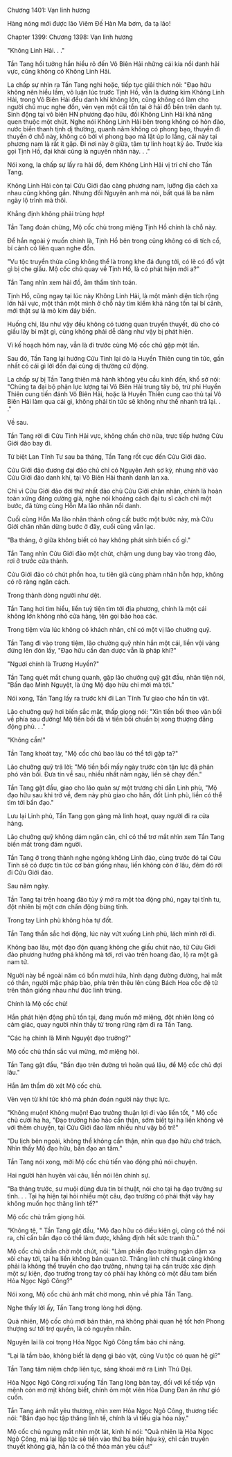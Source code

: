 




Chương 1401: Vạn linh hương


Hàng nóng mới được lão Viêm Đế Hàn Ma bơm, đa tạ lão!

Chapter 1399: Chương 1398: Vạn linh hương

"Không Linh Hải. . ."

Tần Tang hồi tưởng hắn hiểu rõ đến Vô Biên Hải những cái kia nổi danh hải vực, cũng không có Không Linh Hải.

La chấp sự nhìn ra Tần Tang nghi hoặc, tiếp tục giải thích nói: "Đạo hữu không nên hiểu lầm, vô luận lúc trước Tịnh Hồ, vẫn là đương kim Không Linh Hải, trong Vô Biên Hải đều danh khí không lớn, cũng không có làm cho người chú mục nghe đồn, vẻn vẹn một cái tồn tại ở hải đồ bên trên danh tự. Sinh động tại vô biên HN phương đạo hữu, đối Không Linh Hải khả năng quen thuộc một chút. Nghe nói Không Linh Hải bên trong không có hòn đảo, nước biển thanh tịnh dị thường, quanh năm không có phong bạo, thuyền đi thuyền ở chỗ này, không có bởi vì phong bạo mà lật úp lo lắng, cái này tại phương nam là rất ít gặp. Đi nơi này ở giữa, tâm tự linh hoạt kỳ ảo. Trước kia gọi Tịnh Hồ, đại khái cũng là nguyên nhân này. . ."

Nói xong, la chấp sự lấy ra hải đồ, đem Không Linh Hải vị trí chỉ cho Tần Tang.

Không Linh Hải còn tại Cửu Giới đảo càng phương nam, lưỡng địa cách xa nhau cũng không gần. Nhưng đối Nguyên anh mà nói, bất quá là ba năm ngày lộ trình mà thôi.

Khẳng định không phải trùng hợp!

Tần Tang đoán chừng, Mộ cốc chủ trong miệng Tịnh Hồ chính là chỗ này.

Để hắn ngoài ý muốn chính là, Tịnh Hồ bên trong cũng không có di tích cổ, bí cảnh có liên quan nghe đồn.

"Vu tộc truyền thừa cũng không thể là trong khe đá đụng tới, có lẽ có đồ vật gì bị che giấu. Mộ cốc chủ quay về Tịnh Hồ, là có phát hiện mới a?"

Tần Tang nhìn xem hải đồ, âm thầm tính toán.

Tịnh Hồ, cũng ngay tại lúc này Không Linh Hải, là một mảnh diện tích rộng lớn hải vực, một thân một mình ở chỗ này tìm kiếm khả năng tồn tại bí cảnh, mới thật sự là mò kim đáy biển.

Huống chi, lâu như vậy đều không có tương quan truyền thuyết, dù cho có giấu lấy bí mật gì, cũng không phải dễ dàng như vậy bị phát hiện.

Vì kế hoạch hôm nay, vẫn là đi trước cùng Mộ cốc chủ gặp một lần.

Sau đó, Tần Tang lại hướng Cửu Tinh lại dò la Huyền Thiên cung tin tức, gần nhất có cái gì lời đồn đại cùng dị thường cử động.

La chấp sự bị Tần Tang thiên mã hành không yêu cầu kinh đến, khổ sở nói: "Chúng ta đại bộ phận lực lượng tại Vô Biên Hải trung tây bộ, trừ phi Huyền Thiên cung tiến đánh Vô Biên Hải, hoặc là Huyền Thiên cung cao thủ tại Vô Biên Hải làm qua cái gì, không phải tin tức sẽ không như thế nhanh trả lại. . ."

Về sau.

Tần Tang rời đi Cửu Tinh Hải vực, không chần chờ nữa, trực tiếp hướng Cửu Giới đảo bay đi.

Từ biệt Lan Tĩnh Tư sau ba tháng, Tần Tang rốt cục đến Cửu Giới đảo.

Cửu Giới đảo đương đại đảo chủ chỉ có Nguyên Anh sơ kỳ, nhưng nhờ vào Cửu Giới đảo danh khí, tại Vô Biên Hải thanh danh lan xa.

Chỉ vì Cửu Giới đảo đời thứ nhất đảo chủ Cửu Giới chân nhân, chính là hoàn toàn xứng đáng cường giả, nghe nói khoảng cách đại tu sĩ cách chỉ một bước, đã từng cùng Hỗn Ma lão nhân nổi danh.

Cuối cùng Hỗn Ma lão nhân thành công cất bước một bước này, mà Cửu Giới chân nhân dừng bước ở đây, cuối cùng vẫn lạc.

"Ba tháng, ở giữa không biết có hay không phát sinh biến cố gì."

Tần Tang nhìn Cửu Giới đảo một chút, chậm ung dung bay vào trong đảo, rơi ở trước cửa thành.

Cửu Giới đảo có chút phồn hoa, tu tiên giả cùng phàm nhân hỗn hợp, không có rõ ràng ngăn cách.

Trong thành dòng người như dệt.

Tần Tang hơi tìm hiểu, liền tuỳ tiện tìm tới địa phương, chính là một cái không lớn không nhỏ cửa hàng, tên gọi bảo hoa các.

Trong tiệm vừa lúc không có khách nhân, chỉ có một vị lão chưởng quỹ.

Tần Tang đi vào trong tiệm, lão chưởng quỹ nhìn hắn một cái, liền vội vàng đứng lên đón lấy, "Đạo hữu cần đan dược vẫn là pháp khí?"

"Ngươi chính là Trương Huyền?"

Tần Tang quét mắt chung quanh, gặp lão chưởng quỹ gật đầu, nhân tiện nói, "Bần đạo Minh Nguyệt, là ứng Mộ đạo hữu chi mời mà tới."

Nói xong, Tần Tang lấy ra trước khi đi Lan Tĩnh Tư giao cho hắn tín vật.

Lão chưởng quỹ hơi biến sắc mặt, thấp giọng nói: "Xin tiền bối theo vãn bối về phía sau đường! Mộ tiền bối đã vì tiền bối chuẩn bị xong thượng đẳng động phủ. . ."

"Không cần!"

Tần Tang khoát tay, "Mộ cốc chủ bao lâu có thể tới gặp ta?"

Lão chưởng quỹ trả lời: "Mộ tiền bối mấy ngày trước còn tận lực đã phân phó vãn bối. Đưa tin về sau, nhiều nhất năm ngày, liền sẽ chạy đến."

Tần Tang gật đầu, giao cho lão quản sự một trương chỉ dẫn Linh phù, "Mộ đạo hữu sau khi trở về, đem này phù giao cho hắn, đốt Linh phù, liền có thể tìm tới bần đạo."

Lưu lại Linh phù, Tần Tang gọn gàng mà linh hoạt, quay người đi ra cửa hàng.

Lão chưởng quỹ không dám ngăn cản, chỉ có thể trơ mắt nhìn xem Tần Tang biến mất trong đám người.

Tần Tang ở trong thành nghe ngóng không Linh đảo, cùng trước đó tại Cửu Tinh sẽ có được tin tức cơ bản giống nhau, liền không còn ở lâu, đêm đó rời đi Cửu Giới đảo.

Sau năm ngày.

Tần Tang tại trên hoang đảo tùy ý mở ra một tòa động phủ, ngay tại tĩnh tu, đột nhiên bị một cơn chấn động bừng tỉnh.

Trong tay Linh phù không hỏa tự đốt.

Tần Tang thần sắc hơi động, lúc này vứt xuống Linh phù, lách mình rời đi.

Không bao lâu, một đạo độn quang không che giấu chút nào, từ Cửu Giới đảo phương hướng phá không mà tới, rơi vào trên hoang đảo, lộ ra một gã nam tử.

Người này bề ngoài năm có bốn mươi hứa, hình dạng đường đường, hai mắt có thần, người mặc pháp bào, phía trên thêu lên cùng Bách Hoa cốc đệ tử trên thân giống nhau như đúc linh trùng.

Chính là Mộ cốc chủ!

Hắn phát hiện động phủ tồn tại, đang muốn mở miệng, đột nhiên lòng có cảm giác, quay người nhìn thấy từ trong rừng rậm đi ra Tần Tang.

"Các hạ chính là Minh Nguyệt đạo trưởng?"

Mộ cốc chủ thần sắc vui mừng, mở miệng hỏi.

Tần Tang gật đầu, "Bần đạo trên đường trì hoãn quá lâu, để Mộ cốc chủ đợi lâu."

Hắn âm thầm dò xét Mộ cốc chủ.

Vẻn vẹn từ khí tức khó mà phán đoán người này thực lực.

"Không muộn! Không muộn! Đạo trưởng thuận lợi đi vào liền tốt, " Mộ cốc chủ cười ha ha, "Đạo trưởng hảo hảo cẩn thận, sớm biết tại hạ liền không vẽ vời thêm chuyện, tại Cửu Giới đảo làm nhiều như vậy bố trí!"

"Du lịch bên ngoài, không thể không cẩn thận, nhìn qua đạo hữu chớ trách. Nhìn thấy Mộ đạo hữu, bần đạo an tâm."

Tần Tang nói xong, mời Mộ cốc chủ tiến vào động phủ nói chuyện.

Hai người hàn huyên vài câu, liền nói lên chính sự.

"Ba tháng trước, sư muội dùng đưa tin bí thuật, nói cho tại hạ đạo trưởng sự tình. . . Tại hạ hiện tại hỏi nhiều một câu, đạo trưởng có phải thật vậy hay không muốn học thăng linh tế?"

Mộ cốc chủ trầm giọng hỏi.

"Không tệ, " Tần Tang gật đầu, "Mộ đạo hữu có điều kiện gì, cũng có thể nói ra, chỉ cần bần đạo có thể làm được, khẳng định hết sức tranh thủ."

Mộ cốc chủ chần chờ một chút, nói: "Làm phiền đạo trưởng ngàn dặm xa xôi chạy tới, tại hạ liền không bán quan tử. Thăng linh chi thuật cũng không phải là không thể truyền cho đạo trưởng, nhưng tại hạ cần trước xác định một sự kiện, đạo trưởng trong tay có phải hay không có một đầu tam biến Hỏa Ngọc Ngô Công?"

Nói xong, Mộ cốc chủ ánh mắt chờ mong, nhìn về phía Tần Tang.

Nghe thấy lời ấy, Tần Tang trong lòng hơi động.

Quả nhiên, Mộ cốc chủ mời bản thân, mà không phải quan hệ tốt hơn Phong thượng sư tới trợ quyền, là có nguyên nhân.

Nguyên lai là coi trọng Hỏa Ngọc Ngô Công tầm bảo chi năng.

"Lại là tầm bảo, không biết là dạng gì bảo vật, cùng Vu tộc có quan hệ gì?"

Tần Tang tâm niệm chớp liên tục, sảng khoái mở ra Linh Thú Đại.

Hỏa Ngọc Ngô Công rơi xuống Tần Tang lòng bàn tay, đối với kế tiếp vận mệnh còn mờ mịt không biết, chính ôm một viên Hỏa Dung Đan ăn như gió cuốn.

Tần Tang ánh mắt yêu thương, nhìn xem Hỏa Ngọc Ngô Công, thương tiếc nói: "Bần đạo học tập thăng linh tế, chính là vì tiểu gia hỏa này."

Mộ cốc chủ ngưng mắt nhìn một lát, kinh hỉ nói: "Quả nhiên là Hỏa Ngọc Ngô Công, mà lại lập tức sẽ tiến vào thứ ba biến hậu kỳ, chỉ cần truyền thuyết không giả, hẳn là có thể thỏa mãn yêu cầu!"




